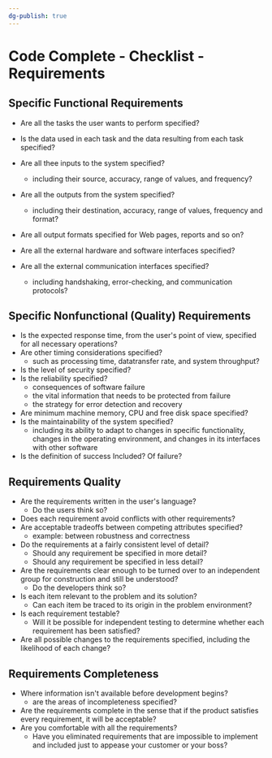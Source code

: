 ```yaml
---
dg-publish: true
---
```

# Code Complete - Checklist - Requirements



## Specific Functional Requirements

- Are all the tasks the user wants to perform specified?
- Is the data used in each task and the data resulting from each task specified?
- Are all thee inputs to the system specified?
    - including their source, accuracy, range of values, and frequency?
- Are all the outputs from the system specified?
    - including their destination, accuracy, range of values, frequency and format?
- Are all output formats specified for Web pages, reports and so on?

- Are all the external hardware and software interfaces specified?
- Are all the external communication interfaces specified?
    - including handshaking, error-checking, and communication protocols?

## Specific Nonfunctional (Quality) Requirements

- Is the expected response time, from the user's point of view, specified for all necessary operations?
- Are other timing considerations specified?
    - such as processing time, datatransfer rate, and system throughput?
- Is the level of security specified?
- Is the reliability specified?
    - consequences of software failure
    - the vital information that needs to be protected from failure
    - the strategy for error detection and recovery
- Are minimum machine memory, CPU and free disk space specified?
- Is the maintainability of the system specified?
    - including its ability to adapt to changes in specific functionality, changes in the operating environment, and changes in its interfaces with other software
- Is the definition of success Included? Of failure?


## Requirements Quality

- Are the requirements written in the user's language?
    - Do the users think so?
- Does each requirement avoid conflicts with other requirements?
- Are acceptable tradeoffs between competing attributes specified?
    - example: between robustness and correctness
- Do the requirements at a fairly consistent level of detail?
    - Should any requirement be specified in more detail?
    - Should any requirement be specified in less detail?
- Are the requirements clear enough to be turned over to an independent group for construction and still be understood?
    - Do the developers think so?
- Is each item relevant to the problem and its solution?
    - Can each item be traced to its origin in the problem environment?
- Is each requirement testable?
    - Will it be possible for independent testing to determine whether each requirement has been satisfied?
- Are all possible changes to the requirements specified, including the likelihood of each change?

## Requirements Completeness

- Where information isn't available before development begins?
    - are the areas of incompleteness specified?
- Are the requirements complete in the sense that if the product satisfies every requirement, it will be acceptable?
- Are you comfortable with all the requirements?
    - Have you eliminated requirements that are impossible to implement and included just to appease your customer or your boss?

